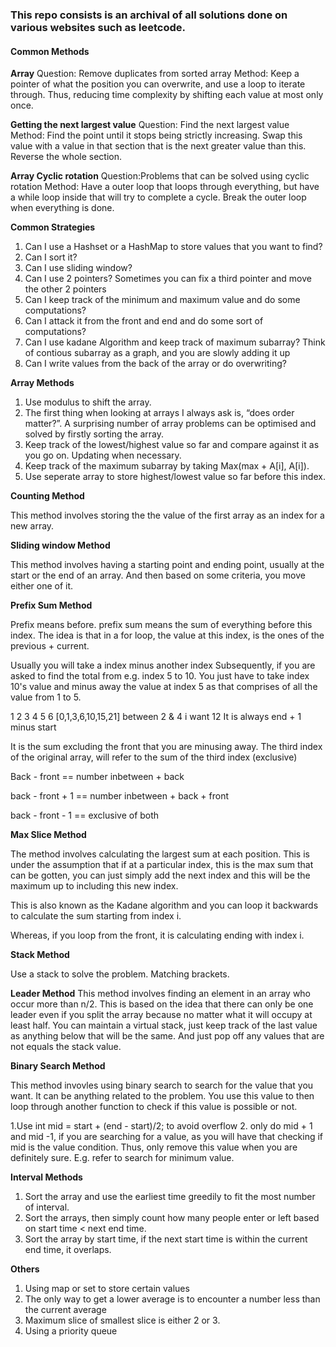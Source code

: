 ### This repo consists is an archival of all solutions done on various websites such as leetcode.


####  Common Methods

**Array**
Question: Remove duplicates from sorted array
Method: Keep a pointer of what the position you can overwrite, and use a loop to iterate through. Thus, reducing time complexity by shifting each value at most only once.

**Getting the next largest value**
Question: Find the next largest value 
Method: Find the point until it stops being strictly increasing. Swap this value with a value in that section that is the next greater value than this. Reverse the whole section.

**Array Cyclic rotation**
Question:Problems that can be solved using cyclic rotation
Method: Have a outer loop that loops through everything, but have a while loop inside that will try to complete a cycle. Break the outer loop when everything is done.

**Common Strategies**
1. Can I use a Hashset or a HashMap to store values that you want to find?
2. Can I sort it?
3. Can I use sliding window?
4. Can I use 2 pointers? Sometimes you can fix a third pointer and move the other 2 pointers
5. Can I keep track of the minimum and maximum value and do some computations?
6. Can I attack it from the front and end and do some sort of computations?
7. Can I use kadane Algorithm and keep track of maximum subarray? Think of contious subarray as a graph, and you are slowly adding it up
8. Can I write values from the back of the array or do overwriting?
 
**Array Methods**

1. Use modulus to shift the array. 
2. The first thing when looking at arrays I always ask is, “does order matter?”. A surprising number of array problems can be optimised and solved by firstly sorting the array.
3. Keep track of the lowest/highest value so far and compare against it as you go on. Updating when necessary.
4. Keep track of the maximum subarray by taking Max(max + A[i], A[i]).
5. Use seperate array to store highest/lowest value so far before this index.

**Counting Method**

This method involves storing the the value of the first array as an index for a new array.

**Sliding window Method**

This method involves having a starting point and ending point, usually at the start or the end of an array. And then based on some criteria, you move either one of it.

**Prefix Sum Method**

Prefix means before. prefix sum means the sum of everything before this index. The idea is that in a for loop, the value at this index, is the ones of the previous + current. 

Usually you will take a index minus another index
Subsequently, if you are asked to find the total from e.g. index 5 to 10. You just have to take index 10's value and minus away the value at index 5 as that comprises of all the value from 1 to 5. 

 1 2 3 4 5 6  [0,1,3,6,10,15,21]  between 2 & 4 i want 12 
 It is always end + 1 minus start 
 
 It is the sum excluding the front that you are minusing away. 
 The third index of the original array, will refer to the sum of the third index (exclusive)
 
 Back - front == number inbetween + back
 
 back - front + 1 == number inbetween + back + front
 
 back - front - 1 == exclusive of both 

**Max Slice Method**

The method involves calculating the largest sum at each position. This is under the assumption that if at a particular index, this is the max sum that can be gotten, you can just simply add the next index and this will be the maximum up to including this new index. 

This is also known as the Kadane algorithm and you can loop it backwards to calculate the sum starting from index i.

Whereas, if you loop from the front, it is calculating ending with index i. 

**Stack Method**

Use a stack to solve the problem. Matching brackets. 

**Leader Method**
This method involves finding an element in an array who occur more than n/2. 
This is based on the idea that there can only be one leader even if you split the array because no matter what it will occupy at least half. 
You can maintain a virtual stack, just keep track of the last value as anything below that will be the same. And just pop off any values that are not equals the stack value. 

**Binary Search Method**

This method invovles using binary search to search for the value that you want. It can be anything related to the problem. You use this value to then loop through another function to check if this value is possible or not. 

1.Use   int mid = start + (end - start)/2;  to avoid overflow
2. only do mid + 1 and mid -1, if you are searching for a value, as you will have that checking if mid is the value condition. Thus, only remove this value when you are definitely sure. E.g. refer to search for minimum value.

**Interval Methods**
1. Sort the array and use the earliest time greedily to fit the most number of interval.
2. Sort the arrays, then simply count how many people enter or left based on start time < next end time. 
3. Sort the array by start time, if the next start time is within the current end time, it overlaps. 

**Others**

1) Using map or set to store certain values
2) The only way to get a lower average is to encounter a number less than the current average
3) Maximum slice of smallest slice is either 2 or 3.
4) Using a priority queue
